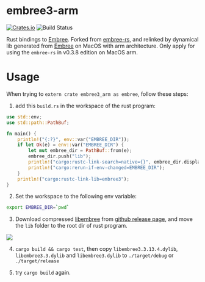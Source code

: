 # embree3-arm

[![Crates.io](https://img.shields.io/crates/v/embree.svg)](https://crates.io/crates/embree)
![Build Status](https://github.com/Twinklebear/embree-rs/workflows/CI/badge.svg)

Rust bindings to [Embree](http://embree.github.io/). Forked from [embree-rs](https://github.com/Twinklebear/embree-rs), and relinked by dynamical lib generated from [Embree](http://embree.github.io/) on MacOS with arm architecture. Only apply for using the `embree-rs` in v0.3.8 edition on MacOS arm.  

# Usage

When trying to `extern crate embree3_arm as embree`, follow these steps:

1. add this `build.rs` in the workspace of the rust program:

```rust
use std::env;
use std::path::PathBuf;

fn main() {
    println!("{:?}", env::var("EMBREE_DIR"));
    if let Ok(e) = env::var("EMBREE_DIR") {
        let mut embree_dir = PathBuf::from(e);
        embree_dir.push("lib");
        println!("cargo:rustc-link-search=native={}", embree_dir.display());
        println!("cargo:rerun-if-env-changed=EMBREE_DIR");
    }
    println!("cargo:rustc-link-lib=embree3");
}
```

2. Set the workspace to the following env variable:

```bash
export EMBREE_DIR=`pwd`
```

3. Download compressed [libembree](embree-3.13.4.arm.macosx.zip) from [github release page](https://github.com/RealElysidox/embree-rs/releases/tag/lib), and move the `lib` folder to the root dir of rust program.

![](images/image1.png)

4. `cargo build && cargo test`, then copy `libembree3.3.13.4.dylib`, `libembree3.3.dylib` and `libembree3.dylib` to `./target/debug` or `./target/release`

5. try `cargo build` again.